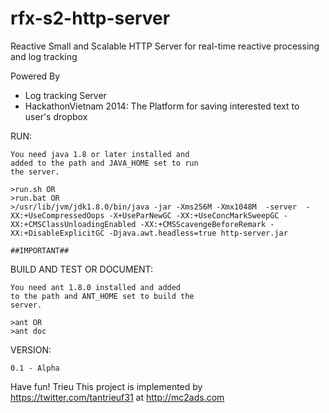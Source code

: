 rfx-s2-http-server
====================

Reactive Small and Scalable HTTP Server for real-time reactive processing and log tracking

Powered By
* Log tracking Server 
* HackathonVietnam 2014: The Platform for saving interested text to user's dropbox
    

RUN:

    You need java 1.8 or later installed and 
    added to the path and JAVA_HOME set to run 
    the server.

    >run.sh OR
    >run.bat OR
    >/usr/lib/jvm/jdk1.8.0/bin/java -jar -Xms256M -Xmx1048M  -server  -XX:+UseCompressedOops -X+UseParNewGC -XX:+UseConcMarkSweepGC -XX:+CMSClassUnloadingEnabled -XX:+CMSScavengeBeforeRemark -XX:+DisableExplicitGC -Djava.awt.headless=true http-server.jar
    
    ##IMPORTANT##


BUILD AND TEST OR DOCUMENT:

    You need ant 1.8.0 installed and added 
    to the path and ANT_HOME set to build the 
    server.

    >ant OR
    >ant doc

VERSION:

    0.1 - Alpha

        
Have fun! Trieu
This project is implemented by https://twitter.com/tantrieuf31 at http://mc2ads.com
